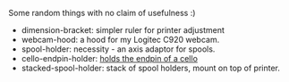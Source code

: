 Some random things with no claim of usefulness :)

   - dimension-bracket: simpler ruler for printer adjustment
   - webcam-hood: a hood for my Logitec C920 webcam.
   - spool-holder: necessity - an axis adaptor for spools.
   - cello-endpin-holder: [holds the endpin of a cello](https://plus.google.com/u/0/+HennerZeller/posts/4s14tKttz5i)
   - stacked-spool-holder: stack of spool holders, mount on top of printer.

